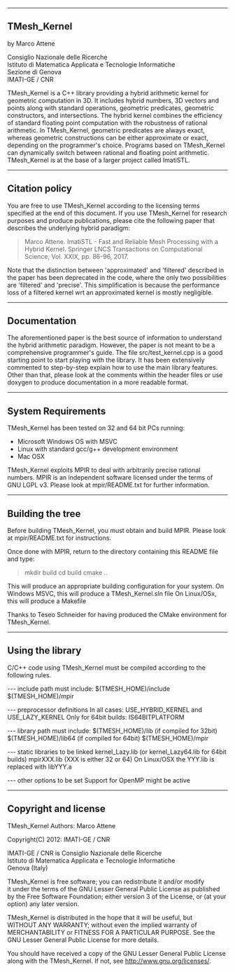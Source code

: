 ----------------------------
TMesh_Kernel
----------------------------

by Marco Attene

Consiglio Nazionale delle Ricerche                                        
Istituto di Matematica Applicata e Tecnologie Informatiche                
Sezione di Genova                                                         
IMATI-GE / CNR                                                            

TMesh_Kernel is a C++ library providing a hybrid arithmetic kernel for geometric computation in 3D.
It includes hybrid numbers, 3D vectors and points along with standard operations, geometric predicates, geometric constructors, and intersections.
The hybrid kernel combines the efficiency of standard floating point computation with the robustness of rational arithmetic.
In TMesh_Kernel, geometric predicates are always exact, whereas geometric constructions can be either approximate or exact, depending on the programmer's choice. Programs based on TMesh_Kernel can dynamically switch between rational and floating point arithmetic.
TMesh_Kernel is at the base of a larger project called ImatiSTL.

-------------------
Citation policy
--------------------
You are free to use TMesh_Kernel according to the licensing terms specified at the end of this document.
If you use TMesh_Kernel for research purposes and produce publications, please cite the following paper 
that describes the underlying hybrid paradigm:

> Marco Attene. ImatiSTL - Fast and Reliable Mesh Processing with a Hybrid Kernel.
  Springer LNCS Transactions on Computational Science, Vol. XXIX, pp. 86-96, 2017.

Note that the distinction between 'approximated' and 'filtered' described in the paper has been deprecated
in the code, where the only two possibilities are 'filtered' and 'precise'. This simplification is because
the performance loss of a filtered kernel wrt an approximated kernel is mostly negligible.


-------------------
Documentation
-------------------

The aforementioned paper is the best source of information to understand the hybrid arithmetic paradigm.
However, the paper is not meant to be a comprehensive programmer's guide.
The file src/test_kernel.cpp is a good starting point to start playing with the library.
It has been extensively commented to step-by-step explain how to use the main library features.
Other than that, please look at the comments within the header files or use doxygen to
produce documentation in a more readable format.


-------------------
System Requirements
--------------------

TMesh_Kernel has been tested on 32 and 64 bit PCs running:
 - Microsoft Windows OS with MSVC
 - Linux with standard gcc/g++ development environment
 - Mac OSX

TMesh_Kernel exploits MPIR to deal with arbitrarily precise rational numbers.
MPIR is an independent software licensed under the terms of GNU LGPL v3.
Please look at mpir/README.txt for further information.

-------------------
Building the tree
-------------------

Before building TMesh_Kernel, you must obtain and build MPIR.
Please look at mpir/README.txt for instructions.

Once done with MPIR, return to the directory containing this README file and type:
> mkdir build
> cd build
> cmake ..

This will produce an appropriate building configuration for your system.
On Windows MSVC, this will produce a TMesh_Kernel.sln file
On Linux/OSx, this will produce a Makefile

Thanks to Teseo Schneider for having produced the CMake environment for TMesh_Kernel.

-------------------
Using the library
-------------------

C/C++ code using TMesh_Kernel must be compiled according to the following rules.

--- include path must include:
$(TMESH_HOME)/include
$(TMESH_HOME)/mpir

--- preprocessor definitions
In all cases: USE_HYBRID_KERNEL and USE_LAZY_KERNEL
Only for 64bit builds: IS64BITPLATFORM

--- library path must include:
$(TMESH_HOME)/lib (if compiled for 32bit)
$(TMESH_HOME)/lib64 (if compiled for 64bit)
$(TMESH_HOME)/mpir

--- static libraries to be linked
kernel_Lazy.lib (or kernel_Lazy64.lib for 64bit builds)
mpirXXX.lib (XXX is either 32 or 64)
On Linux/OSX the YYY.lib is replaced with libYYY.a

--- other options to be set
Support for OpenMP might be active

---------------------
Copyright and license
---------------------

TMesh_Kernel
Authors: Marco Attene                                                    

Copyright(C) 2012: IMATI-GE / CNR                                        

IMATI-GE / CNR is Consiglio Nazionale delle Ricerche                     
Istituto di Matematica Applicata e Tecnologie Informatiche               
Genova (Italy)                                                           

TMesh_Kernel is free software; you can redistribute it and/or modify     
it under the terms of the GNU Lesser General Public License as published 
by the Free Software Foundation; either version 3 of the License, or (at 
your option) any later version.                                          

TMesh_Kernel is distributed in the hope that it will be useful, but      
WITHOUT ANY WARRANTY; without even the implied warranty of               
MERCHANTABILITY or FITNESS FOR A PARTICULAR PURPOSE.  See the GNU Lesser 
General Public License for more details.                                 

You should have received a copy of the GNU Lesser General Public License 
along with the TMesh_Kernel.  If not, see http://www.gnu.org/licenses/.
